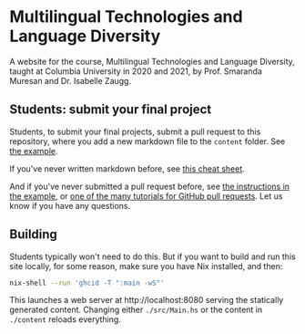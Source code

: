 # Multilingual Technologies and Language Diversity

A website for the course, Multilingual Technologies and Language Diversity, taught at Columbia University in 2020 and 2021, by Prof. Smaranda Muresan and Dr. Isabelle Zaugg. 

## Students: submit your final project

Students, to submit your final projects, submit a pull request to this repository, where you add a new markdown file to the `content` folder. See [the example](https://github.com/JonathanReeve/course-multilingual-technologies/blob/master/content/first-post.md). 

If you've never written markdown before, see [this cheat sheet](https://www.markdownguide.org/cheat-sheet). 

And if you've never submitted a pull request before, see [the instructions in the example](https://github.com/JonathanReeve/course-multilingual-technologies/blob/master/content/first-post.md), or [one of the many tutorials for GitHub pull requests](https://duckduckgo.com/?q=github+pull+request&ia=web). Let us know if you have any questions.

## Building

Students typically won't need to do this. But if you want to build and run this site locally, for some reason, make sure you have Nix installed, and then:

```bash
nix-shell --run 'ghcid -T ":main -wS"'
```

This launches a web server at http://localhost:8080 serving the statically generated content. Changing either `./src/Main.hs` or the content in `./content` reloads everything.

